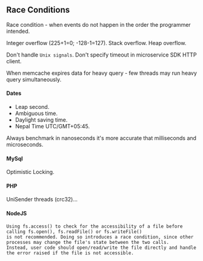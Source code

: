 Race Conditions
-

Race condition - when events do not happen in the order the programmer intended.

Integer overflow (225+1=0; -128-1=127).
Stack overflow.
Heap overflow.

Don't handle `Unix signals`.
Don't specify timeout in microservice SDK HTTP client.

When memcache expires data for heavy query - few threads may run heavy query simultaneously.

#### Dates

* Leap second.
* Ambiguous time.
* Daylight saving time.
* Nepal Time UTC/GMT+05:45.

Always benchmark in nanoseconds it's more accurate that milliseconds and microseconds.

#### MySql

Optimistic Locking.

#### PHP

UniSender threads (crc32)...

#### NodeJS

````
Using fs.access() to check for the accessibility of a file before calling fs.open(), fs.readFile() or fs.writeFile()
is not recommended. Doing so introduces a race condition, since other processes may change the file's state between the two calls.
Instead, user code should open/read/write the file directly and handle the error raised if the file is not accessible.
````
